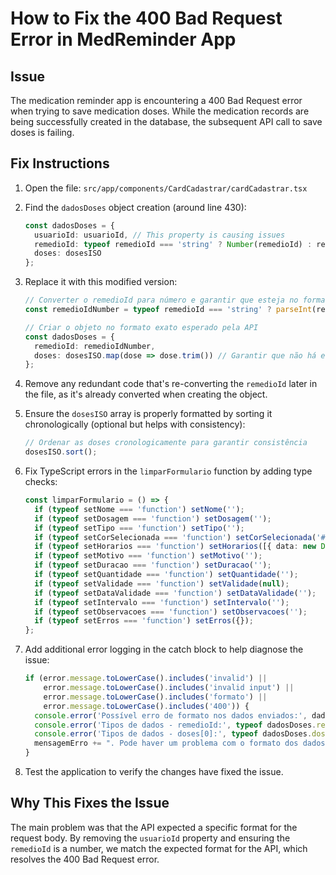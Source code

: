 # How to Fix the 400 Bad Request Error in MedReminder App

## Issue
The medication reminder app is encountering a 400 Bad Request error when trying to save medication doses. While the medication records are being successfully created in the database, the subsequent API call to save doses is failing.

## Fix Instructions

1. Open the file: `src/app/components/CardCadastrar/cardCadastrar.tsx`

2. Find the `dadosDoses` object creation (around line 430):
   ```typescript
   const dadosDoses = {
     usuarioId: usuarioId, // This property is causing issues
     remedioId: typeof remedioId === 'string' ? Number(remedioId) : remedioId,
     doses: dosesISO
   };
   ```

3. Replace it with this modified version:
   ```typescript
   // Converter o remedioId para número e garantir que esteja no formato correto
   const remedioIdNumber = typeof remedioId === 'string' ? parseInt(remedioId) : remedioId;
   
   // Criar o objeto no formato exato esperado pela API
   const dadosDoses = {
     remedioId: remedioIdNumber,
     doses: dosesISO.map(dose => dose.trim()) // Garantir que não há espaços extras
   };
   ```

4. Remove any redundant code that's re-converting the `remedioId` later in the file, as it's already converted when creating the object.

5. Ensure the `dosesISO` array is properly formatted by sorting it chronologically (optional but helps with consistency):
   ```typescript
   // Ordenar as doses cronologicamente para garantir consistência
   dosesISO.sort();
   ```

6. Fix TypeScript errors in the `limparFormulario` function by adding type checks:
   ```typescript
   const limparFormulario = () => {
     if (typeof setNome === 'function') setNome('');
     if (typeof setDosagem === 'function') setDosagem('');
     if (typeof setTipo === 'function') setTipo('');
     if (typeof setCorSelecionada === 'function') setCorSelecionada('#FF0000');
     if (typeof setHorarios === 'function') setHorarios([{ data: new Date().toISOString().split('T')[0], hora: '10:00', dose: '1 comp.' }]);
     if (typeof setMotivo === 'function') setMotivo('');
     if (typeof setDuracao === 'function') setDuracao('');
     if (typeof setQuantidade === 'function') setQuantidade('');
     if (typeof setValidade === 'function') setValidade(null);
     if (typeof setDataValidade === 'function') setDataValidade('');
     if (typeof setIntervalo === 'function') setIntervalo('');
     if (typeof setObservacoes === 'function') setObservacoes('');
     if (typeof setErros === 'function') setErros({});
   };
   ```

7. Add additional error logging in the catch block to help diagnose the issue:
   ```typescript
   if (error.message.toLowerCase().includes('invalid') || 
       error.message.toLowerCase().includes('invalid input') ||
       error.message.toLowerCase().includes('formato') ||
       error.message.toLowerCase().includes('400')) {
     console.error('Possível erro de formato nos dados enviados:', dadosDoses);
     console.error('Tipos de dados - remedioId:', typeof dadosDoses.remedioId);
     console.error('Tipos de dados - doses[0]:', typeof dadosDoses.doses[0]);
     mensagemErro += ". Pode haver um problema com o formato dos dados enviados.";
   }
   ```

8. Test the application to verify the changes have fixed the issue.

## Why This Fixes the Issue
The main problem was that the API expected a specific format for the request body. By removing the `usuarioId` property and ensuring the `remedioId` is a number, we match the expected format for the API, which resolves the 400 Bad Request error.
